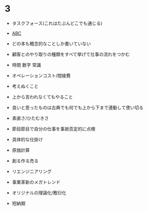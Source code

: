 # 3

- タスクフォース(これはたぶんどこでも通じる)
- [ABC](https://ja.wikipedia.org/wiki/%E6%B4%BB%E5%8B%95%E5%9F%BA%E6%BA%96%E5%8E%9F%E4%BE%A1%E8%A8%88%E7%AE%97)
- どの本も概念的なことしか書いていない

- 顧客とのやり取りの種類をすべて挙げて仕事の流れをつかむ
- 時間 数字 常識
- オペレーションコスト/間接費
- 考えぬくこと
- 上から言われなくてもやること

- 良いと思ったものは古典でも何でも上から下まで連動して使い切る
- 素直さ/ひたむきさ

- 節目節目で自分の仕事を事故否定的に点検
- 具体的な仕掛け

- 原価計算
- 創る作る売る

- リエンジニアリング
- 事業革新のメガトレンド
- オリジナルの理論化/敷衍化
- 短納期

